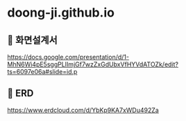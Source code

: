 # doong-ji.github.io

## 📝 화면설계서

https://docs.google.com/presentation/d/1-MhN6Wi4pE5sggPLIImjGf7wzZxGdUbxVfHYVdATOZk/edit?ts=6097e06a#slide=id.p


## 📝 ERD
https://www.erdcloud.com/d/YbKp9KA7xWDu492Za
